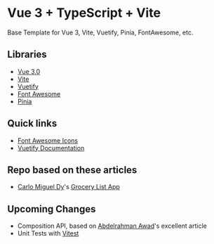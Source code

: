 # Vue 3 + TypeScript + Vite
Base Template for Vue 3, Vite, Vuetify, Pinia, FontAwesome, etc. 

## Libraries
- [Vue 3.0](https://vuejs.org/)
- [Vite](https://vitejs.dev/)
- [Vuetify](https://vuetifyjs.com/en/)
- [Font Awesome](https://fontawesome.com)
- [Pinia](https://pinia.vuejs.org/)

## Quick links
- [Font Awesome Icons](https://fontawesome.com/icons)
- [Vuetify Documentation](https://vuetifyjs.com/en/features/application-layout/)

## Repo based on these articles
- [Carlo Miguel Dy](https://github.com/carlomigueldy)'s [Grocery List App](https://dev.to/carlomigueldy/getting-started-with-vue-3-pinia-store-typescript-by-building-a-grocery-list-app-19km)


## Upcoming Changes
- Composition API, based on [Abdelrahman Awad](https://logaretm.com/blog/generic-type-components-with-composition-api/)'s excellent article
- Unit Tests with [Vitest](https://vitest.dev/)